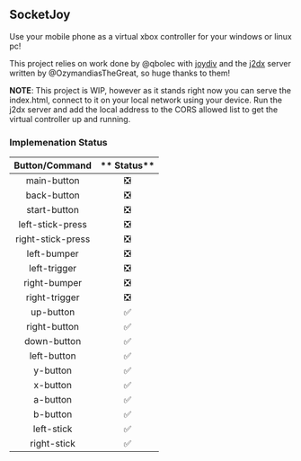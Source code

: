 ## SocketJoy

Use your mobile phone as a virtual xbox controller for your windows or linux pc!

This project relies on work done by @qbolec with [joydiv](https://github.com/qbolec/Joydiv) and the [j2dx](https://github.com/OzymandiasTheGreat/Joy2DroidX-server/) server written by @OzymandiasTheGreat, so huge thanks to them!


**NOTE**: This project is WIP, however as it stands right now you can serve the index.html, connect to it on your local network using your device. Run the j2dx server and add the local address to the CORS allowed list to get the virtual controller up and running.


### Implemenation Status

**Button/Command**|** Status**
:-----:|:-----:
main-button| ❎
back-button|❎
start-button|❎
left-stick-press|❎
right-stick-press|❎
left-bumper|❎
left-trigger|❎
right-bumper|❎
right-trigger|❎
up-button|✅
right-button|✅
down-button|✅
left-button|✅
y-button|✅
x-button|✅
a-button|✅
b-button|✅
left-stick|✅
right-stick|✅